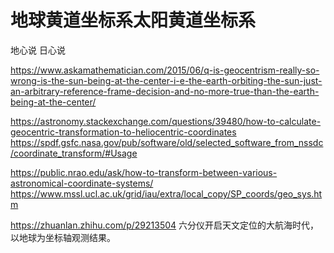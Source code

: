 # 地球黄道坐标系太阳黄道坐标系












地心说 日心说



https://www.askamathematician.com/2015/06/q-is-geocentrism-really-so-wrong-is-the-sun-being-at-the-center-i-e-the-earth-orbiting-the-sun-just-an-arbitrary-reference-frame-decision-and-no-more-true-than-the-earth-being-at-the-center/

https://astronomy.stackexchange.com/questions/39480/how-to-calculate-geocentric-transformation-to-heliocentric-coordinates
https://spdf.gsfc.nasa.gov/pub/software/old/selected_software_from_nssdc/coordinate_transform/#Usage

https://public.nrao.edu/ask/how-to-transform-between-various-astronomical-coordinate-systems/
https://www.mssl.ucl.ac.uk/grid/iau/extra/local_copy/SP_coords/geo_sys.htm



https://zhuanlan.zhihu.com/p/29213504 
六分仪开启天文定位的大航海时代，以地球为坐标轴观测结果。









